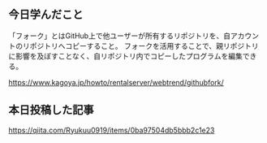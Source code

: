 ## 今日学んだこと
「フォーク」とはGitHub上で他ユーザーが所有するリポジトリを、自アカウントのリポジトリへコピーすること。
フォークを活用することで、親リポジトリに影響を及ぼすことなく、自リポジトリ内でコピーしたプログラムを編集できる。

https://www.kagoya.jp/howto/rentalserver/webtrend/githubfork/

## 本日投稿した記事
https://qiita.com/Ryukuu0919/items/0ba97504db5bbb2c1e23